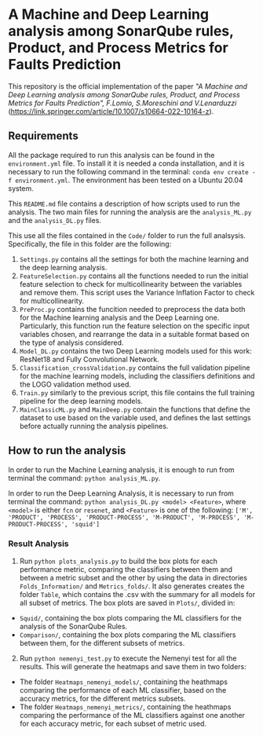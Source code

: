 # A Machine and Deep Learning analysis among SonarQube rules, Product, and Process Metrics for Faults Prediction

This repository is the official implementation of the paper *"A Machine and Deep Learning analysis among SonarQube rules, Product, and Process Metrics for Faults Prediction", F.Lomio, S.Moreschini and V.Lenarduzzi* (https://link.springer.com/article/10.1007/s10664-022-10164-z). 

## Requirements ##

All the package required to run this analysis can be found in the `environment.yml` file. To install it it is needed a conda installation, and it is necessary to run the following command in the terminal: `conda env create -f environment.yml`. The environment has been tested on a Ubuntu 20.04 system.

This `README.md` file contains a description of how scripts used to run the analysis.
The two main files for running the analysis are the `analysis_ML.py` and the `analysis_DL.py` files.  

This use all the files contained in the `Code/` folder to run the full analsysis.
Specifically, the file in this folder are the following:
1. `Settings.py` contains all the settings for both the machine learning and the deep learning analysis.
2. `FeatureSelection.py` contains all the functions needed to run the initial feature selection to check for multicollinearity between the variables and remove them. This script uses the Variance Inflation Factor to check for multicollinearity.
3. `PreProc.py` contains the funcition needed to preprocess the data both for the Machine learning analysis and the Deep Learning one. Particularly, this function run the feature selection on the specific input variables chosen, and rearrange the data in a suitable format based on the type of analysis considered.
4. `Model_DL.py` contains the two Deep Learning models used for this work: ResNet18 and Fully Convolutional Network.
5. `Classification_crossValidation.py` contains the full validation pipeline for the machine learning models, including the classifiers definitions and the LOGO validation method used. 
6. `Train.py` similarly to the previous script, this file contains the full training pipeline for the deep learning models.
7. `MainClassicML.py` and `MainDeep.py` contain the functions that define the dataset to use based on the variable used, and defines the last settings before actually running the analysis pipelines.

## How to run the analysis ##

In order to run the Machine Learning analysis, it is enough to run from terminal the command: `python analysis_ML.py`.

In order to run the Deep Learning Analysis, it is necessary to run from terminal the command: `python analysis_DL.py <model> <Feature>`, where `<model>` is either `fcn` or `resenet`, and `<Feature>` is one of the following:
`['M', 'PRODUCT', 'PROCESS', 'PRODUCT-PROCESS', 'M-PRODUCT', 'M-PROCESS', 'M-PRODUCT-PROCESS', 'squid']`

### Result Analysis

1. Run `python plots_analysis.py` to build the box plots for each performance metric, comparing the classifiers between them and between a metric subset and the other by using the data in directories `Folds_Information/` and `Metrics_folds/`. It also generates creates the folder `Table`, which contains the .csv with the summary for all models for all subset of metrics. The box plots are saved in `Plots/`, divided in:
  - `Squid/`, containing the box plots comparing the ML classifiers for the analysis of the SonarQube Rules.
  - `Comparison/`, containing the box plots comparing the ML classifiers between them, for the different subsets of metrics.
2. Run `python nemenyi_test.py` to execute the Nemenyi test for all the results. This will generate the heatmaps and save them in two folders:
  - The folder `Heatmaps_nemenyi_models/`, containing the heathmaps comparing the performance of each ML classifier, based on the accuracy metrics, for the different metrics subsets.
  - The folder `Heatmaps_nemenyi_metrics/`, containing the heathmaps comparing the performance of the ML classifiers against one another for each accuracy metric, for each subset of metric used.
